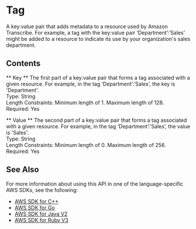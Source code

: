 # Tag<a name="API_Tag"></a>

A key:value pair that adds metadata to a resource used by Amazon Transcribe\. For example, a tag with the key:value pair ‘Department’:’Sales’ might be added to a resource to indicate its use by your organization's sales department\.

## Contents<a name="API_Tag_Contents"></a>

 ** Key **   <a name="transcribe-Type-Tag-Key"></a>
The first part of a key:value pair that forms a tag associated with a given resource\. For example, in the tag ‘Department’:’Sales’, the key is 'Department'\.  
Type: String  
Length Constraints: Minimum length of 1\. Maximum length of 128\.  
Required: Yes

 ** Value **   <a name="transcribe-Type-Tag-Value"></a>
The second part of a key:value pair that forms a tag associated with a given resource\. For example, in the tag ‘Department’:’Sales’, the value is 'Sales'\.  
Type: String  
Length Constraints: Minimum length of 0\. Maximum length of 256\.  
Required: Yes

## See Also<a name="API_Tag_SeeAlso"></a>

For more information about using this API in one of the language\-specific AWS SDKs, see the following:
+  [ AWS SDK for C\+\+](https://docs.aws.amazon.com/goto/SdkForCpp/transcribe-2017-10-26/Tag) 
+  [ AWS SDK for Go](https://docs.aws.amazon.com/goto/SdkForGoV1/transcribe-2017-10-26/Tag) 
+  [ AWS SDK for Java V2](https://docs.aws.amazon.com/goto/SdkForJavaV2/transcribe-2017-10-26/Tag) 
+  [ AWS SDK for Ruby V3](https://docs.aws.amazon.com/goto/SdkForRubyV3/transcribe-2017-10-26/Tag) 